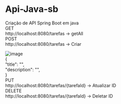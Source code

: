 ﻿# Api-Java-sb <br>

Criação de API Spring Boot em java <br>
                    GET <br>
  http://localhost:8080/tarefas -> getAll  <br>
                    POST  <br>
  http://localhost:8080/tarefas -> Criar  <br>
  
  ![image](https://github.com/ViniciusCgama/Api-Java-sb/assets/128941564/fb7c9ebe-5383-4966-be85-f92f6586a4ac)  <br>
  { <br>
  "title": "", <br>
  "description": "", <br>
  } <br>
                   PUT  <br>
http://localhost:8080/tarefas/{tarefaId} -> Atualizar ID  <br>
                    DELETE  <br>
http://localhost:8080/tarefas/{tarefaId} -> Deletar ID  <br>
